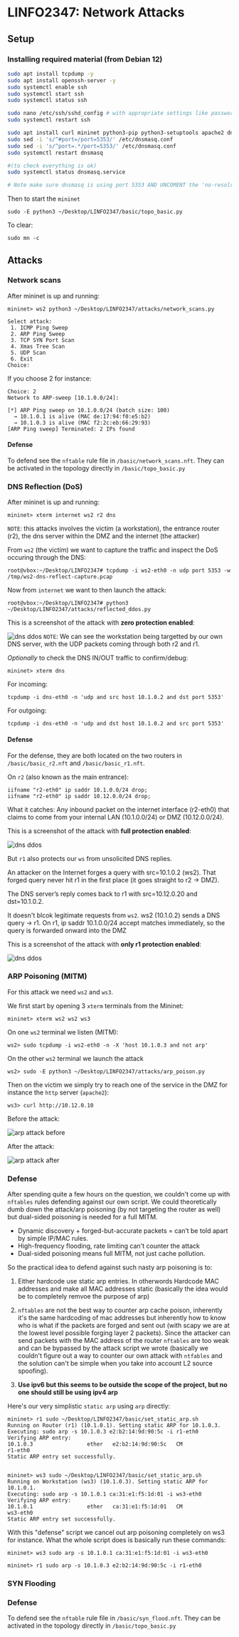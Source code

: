 # LINFO2347: Network Attacks


## Setup

### Installing required material (from Debian 12)

```bash
sudo apt install tcpdump -y
sudo apt install openssh-server -y
sudo systemctl enable ssh
sudo systemctl start ssh
sudo systemctl status ssh

sudo nano /etc/ssh/sshd_config # with appropriate settings like password/less login
sudo systemctl restart ssh

sudo apt install curl mininet python3-pip python3-setuptools apache2 dnsmasq openntpd vsftpd -y
sudo sed -i 's/^#port=/port=5353/' /etc/dnsmasq.conf
sudo sed -i 's/^port=.*/port=5353/' /etc/dnsmasq.conf
sudo systemctl restart dnsmasq

#(to check everything is ok)
sudo systemctl status dnsmasq.service

# Note make sure dnsmasq is using port 5353 AND UNCOMENT the 'no-resolv' line #no-resolv (around line 70) in /etc/dnsmasq.conf
```

Then to start the `mininet`

```
sudo -E python3 ~/Desktop/LINFO2347/basic/topo_basic.py 
```

To clear:

```
sudo mn -c
```

## Attacks

### Network scans

After mininet is up and running:

```
mininet> ws2 python3 ~/Desktop/LINFO2347/attacks/network_scans.py

Select attack:
 1. ICMP Ping Sweep
 2. ARP Ping Sweep
 3. TCP SYN Port Scan
 4. Xmas Tree Scan
 5. UDP Scan
 6. Exit
Choice: 
```

If you choose 2 for instance:

```
Choice: 2
Network to ARP-sweep [10.1.0.0/24]: 

[*] ARP Ping sweep on 10.1.0.0/24 (batch size: 100)
  → 10.1.0.1 is alive (MAC de:17:94:f0:e5:b2)               
  → 10.1.0.3 is alive (MAC f2:2c:eb:66:29:93)               
[ARP Ping sweep] Terminated: 2 IPs found 
```

#### Defense

To defend see the `nftable` rule file in `/basic/network_scans.nft`. They can be activated in the topology directly in `/basic/topo_basic.py`

### DNS Reflection (DoS)

After mininet is up and running:

```
mininet> xterm internet ws2 r2 dns
```
`NOTE`: this attacks involves the victim (a workstation), the entrance router (r2), the dns server within the DMZ and the internet (the attacker)

From `ws2` (the victim) we want to capture the traffic and inspect the DoS occuring through the DNS:

```
root@vbox:~/Desktop/LINFO2347# tcpdump -i ws2-eth0 -n udp port 5353 -w /tmp/ws2-dns-reflect-capture.pcap
```

Now from `internet` we want to then launch the attack:

```
root@vbox:~/Desktop/LINFO2347# python3 ~/Desktop/LINFO2347/attacks/reflected_ddos.py
```

This is a screenshot of the attack with **zero protection enabled**:

![dns ddos](./screenshots/dns_ddos_no_protection.png)
`NOTE`: We can see the workstation being targetted by our own DNS server, with the UDP packets coming through both r2 and r1.

*Optionally* to check the DNS IN/OUT traffic to confirm/debug:

```
mininet> xterm dns
```

For incoming: 

```
tcpdump -i dns-eth0 -n 'udp and src host 10.1.0.2 and dst port 5353'
```

For outgoing:

```
tcpdump -i dns-eth0 -n 'udp and dst host 10.1.0.2 and src port 5353'
```

#### Defense

For the defense, they are both located on the two routers in `/basic/basic_r2.nft` and `/basic/basic_r1.nft`.

On `r2` (also known as the main entrance):

```
iifname "r2-eth0" ip saddr 10.1.0.0/24 drop;
iifname "r2-eth0" ip saddr 10.12.0.0/24 drop;
```

What it catches: Any inbound packet on the internet interface (r2-eth0) that claims to come from your internal LAN (10.1.0.0/24) or DMZ (10.12.0.0/24).

This is a screenshot of the attack with **full protection enabled**:

![dns ddos](./screenshots/dns_ddos_full_protection.png)

But `r1` also protects our `ws` from unsolicited DNS replies.

An attacker on the Internet forges a query with src=10.1.0.2 (ws2). That forged query never hit r1 in the first place (it goes straight to r2 -> DMZ).

The DNS server’s reply comes back to r1 with src=10.12.0.20 and dst=10.1.0.2.

It doesn't blcok legitimate requests from `ws2`.
ws2 (10.1.0.2) sends a DNS query -> r1.
On r1, ip saddr 10.1.0.0/24 accept matches immediately, so the query is forwarded onward into the DMZ

This is a screenshot of the attack with **only r1 protection enabled**:

![dns ddos](./screenshots/dns_ddos_onlyr1.png)

### ARP Poisoning (MITM)

For this attack we need `ws2` and `ws3`. 

We first start by opening 3 `xterm` terminals from the Mininet:

```
mininet> xterm ws2 ws2 ws3
```

On one `ws2` terminal we listen (MITM):
```
ws2> sudo tcpdump -i ws2-eth0 -n -X 'host 10.1.0.3 and not arp'
```

On the other `ws2` terminal we launch the attack
```
ws2> sudo -E python3 ~/Desktop/LINFO2347/attacks/arp_poison.py
```

Then on the victim we simply try to reach one of the service in the DMZ for instance the `http` server (`apache2`):
```
ws3> curl http://10.12.0.10
```

Before the attack:

![arp attack before](./screenshots/arp-attack-before.png)

After the attack:

![arp attack after](./screenshots/arp-attack-after.png)


### Defense

After spending quite a few hours on the question, we couldn't come up with `nftables` rules defending against our own script. We could theoretically dumb down the attack/arp poisoning (by not targeting the router as well) but dual-sided poisoning is needed for a full MITM.

- Dynamic discovery + forged-but-accurate packets = can’t be told apart by simple IP/MAC rules.
- High-frequency flooding, rate limiting can't counter the attack
- Dual-sided poisoning means full MITM, not just cache pollution.

So the practical idea to defend against such nasty arp poisoning is to:

1. Either hardcode use static arp entries. In otherwords Hardcode MAC addresses and make all MAC addresses static (basically the idea would be to completely remvoe the purpose of arp)

2. `nftables` are not the best way to counter arp cache poison, inherently it's the same hardcoding of mac addresses but inherently how to know who is what if the packets are forged and sent out (with scapy we are at the lowest level possible forging layer 2 packets). Since the attacker can send packets with the MAC address of the router `nftables` are too weak and can be bypassed by the attack script we wrote (basically we couldn't figure out a way to counter our own attack with `ntfables` and the solution can't be simple when you take into account L2 source spoofing).

3. **Use ipv6 but this seems to be outside the scope of the project, but no one should still be using ipv4 arp**

Here's our very simplistic `static arp` using `arp` directly:

```
mininet> r1 sudo ~/Desktop/LINFO2347/basic/set_static_arp.sh
Running on Router (r1) (10.1.0.1). Setting static ARP for 10.1.0.3.
Executing: sudo arp -s 10.1.0.3 e2:b2:14:9d:90:5c -i r1-eth0
Verifying ARP entry:
10.1.0.3                 ether   e2:b2:14:9d:90:5c   CM                    r1-eth0
Static ARP entry set successfully.


mininet> ws3 sudo ~/Desktop/LINFO2347/basic/set_static_arp.sh
Running on Workstation (ws3) (10.1.0.3). Setting static ARP for 10.1.0.1.
Executing: sudo arp -s 10.1.0.1 ca:31:e1:f5:1d:01 -i ws3-eth0
Verifying ARP entry:
10.1.0.1                 ether   ca:31:e1:f5:1d:01   CM                    ws3-eth0
Static ARP entry set successfully.
```

With this "defense" script we cancel out arp poisoning completely on ws3 for instance. What the whole script does is basically run these commands:

```
mininet> ws3 sudo arp -s 10.1.0.1 ca:31:e1:f5:1d:01 -i ws3-eth0

mininet> r1 sudo arp -s 10.1.0.3 e2:b2:14:9d:90:5c -i r1-eth0
```

### SYN Flooding

### Defense

To defend see the `nftable` rule file in `/basic/syn_flood.nft`. They can be activated in the topology directly in `/basic/topo_basic.py`